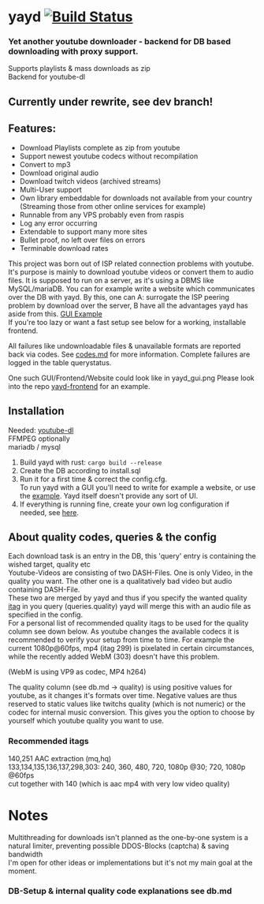 # yayd [![Build Status](https://travis-ci.org/0xpr03/yayd.svg?branch=master)](https://travis-ci.org/0xpr03/yayd)
### Yet another youtube downloader - backend for DB based downloading with proxy support. 
Supports playlists & mass downloads as zip  
Backend for youtube-dl

## Currently under rewrite, see dev branch!

## Features:  
* Download Playlists complete as zip from youtube
* Support newest youtube codecs without recompilation
* Convert to mp3
* Download original audio
* Download twitch videos (archived streams) 
* Multi-User support
* Own library embeddable for downloads not available from your country
  (Streaming those from other online services for example)
* Runnable from any VPS probably even from raspis
* Log any error occurring
* Extendable to support many more sites
* Bullet proof, no left over files on errors
* Terminable download rates
  
This project was born out of ISP related connection problems with youtube.
It's purpose is mainly to download youtube videos or convert them to audio files. 
It is supposed to run on a server, as it's using a DBMS like MySQL/mariaDB.
You can for example write a website which communicates over the DB with yayd.
By this, one can A: surrogate the ISP peering problem by download over the server, B have all the 
advantages yayd has aside from this. [GUI Example](yayd_gui.png)  
If you're too lazy or want a fast setup see below for a working, installable frontend.

All failures like undownloadable files & unavailable formats are reported back via codes. 
See [codes.md](codes.md) for more information. Complete failures are logged in the table querystatus.
  
One such GUI/Frontend/Website could look like in yayd_gui.png 
Please look into the repo [yayd-frontend](https://github.com/0xpr03/yayd-frontend) for an example.

## Installation
Needed: [youtube-dl](https://github.com/rg3/youtube-dl)  
FFMPEG optionally  
mariadb / mysql  
  
1. Build yayd with rust: `cargo build --release`  
2. Create the DB according to install.sql
3. Run it for a first time & correct the config.cfg.  
To run yayd with a GUI you'll need to write for example a website, or use the [example](https://github.com/0xpr03/yayd-frontend). Yayd itself doesn't provide any sort of UI.  
4. If everything is running fine, create your own log configuration if needed, see [here](https://github.com/sfackler/log4rs).
  
## About quality codes, queries & the config
Each download task is an entry in the DB, this 'query' entry is containing the wished target, quality etc  
Youtube-Videos are consisting of two DASH-Files. One is only Video, in the quality you want.
The other one is a qualitatively bad video but audio containing DASH-File.  
These two are merged by yayd and thus if you specify the wanted quality [itag](https://en.wikipedia.org/wiki/YouTube#Quality_and_formats) in you query (queries.quality) 
yayd will merge this with an audio file as specified in the config.  
For a personal list of recommended quality itags to be used for the quality column see down below.
As youtube changes the available codecs it is recommended to verify your setup from time to time.
For example the current 1080p@60fps, mp4 (itag 299) is pixelated in certain circumstances, while the recently added
WebM (303) doesn't have this problem.  
  
(WebM is using VP9 as codec, MP4 h264)

The quality column (see db.md -> quality) is using positive values for youtube, as it changes it's formats over time. Negative values are thus reserved to static values like twitchs quality (which is not numeric) or the codec for internal music conversion. This gives you the option to choose by yourself which
youtube quality you want to use.

### Recommended itags
140,251 AAC extraction (mq,hq)  
133,134,135,136,137,298,303: 240, 360, 480, 720, 1080p @30; 720, 1080p @60fps  
cut together with 140 (which is aac mp4 with very low video quality)  

# Notes
Multithreading for downloads isn't planned as the one-by-one system is a natural limiter, preventing possible DDOS-Blocks (captcha) & saving bandwidth  
I'm open for other ideas or implementations but it's not my main goal at the moment.

### DB-Setup & internal quality code explanations see db.md